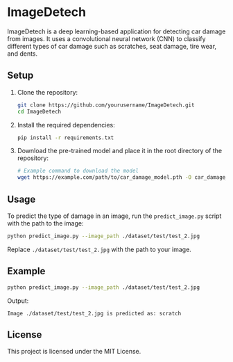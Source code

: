# ImageDetech

ImageDetech is a deep learning-based application for detecting car damage from images. It uses a convolutional neural network (CNN) to classify different types of car damage such as scratches, seat damage, tire wear, and dents.

## Setup

1. Clone the repository:
    ```sh
    git clone https://github.com/yourusername/ImageDetech.git
    cd ImageDetech
    ```

2. Install the required dependencies:
    ```sh
    pip install -r requirements.txt
    ```

3. Download the pre-trained model and place it in the root directory of the repository:
    ```sh
    # Example command to download the model
    wget https://example.com/path/to/car_damage_model.pth -O car_damage_model.pth
    ```

## Usage

To predict the type of damage in an image, run the `predict_image.py` script with the path to the image:

```sh
python predict_image.py --image_path ./dataset/test/test_2.jpg
```

Replace `./dataset/test/test_2.jpg` with the path to your image.

## Example

```sh
python predict_image.py --image_path ./dataset/test/test_2.jpg
```

Output:
```
Image ./dataset/test/test_2.jpg is predicted as: scratch
```

## License

This project is licensed under the MIT License.